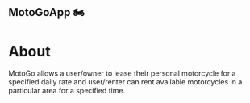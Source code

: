 ## MotoGoApp 🏍
# About
MotoGo allows a user/owner to lease their personal motorcycle for a specified daily rate and user/renter can rent available motorcycles in a particular area for a specified time.
